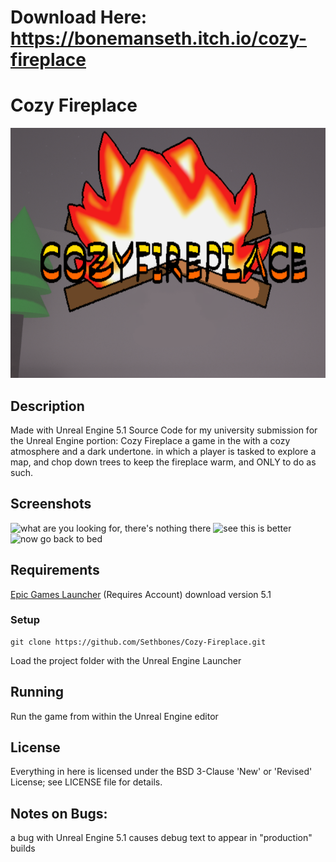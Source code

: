 # Download Here: https://bonemanseth.itch.io/cozy-fireplace
Cozy Fireplace
=====
![CozyLogo](https://raw.githubusercontent.com/Sethbones/Cozy-Fireplace/refs/heads/main/Cozy%20Logo.png)
## Description
Made with Unreal Engine 5.1
Source Code for my university submission for the Unreal Engine portion: Cozy Fireplace
a game in the with a cozy atmosphere and a dark undertone.
in which a player is tasked to explore a map, and chop down trees to keep the fireplace warm, and ONLY to do as such.

## Screenshots
![what are you looking for, there's nothing there](https://img.itch.zone/aW1hZ2UvMjM1MjM4Ny8xMzkzNDc0Ni5wbmc=/original/GR6OSN.png)
![see this is better](https://img.itch.zone/aW1hZ2UvMjM1MjM4Ny8xMzkzNDc0Ny5wbmc=/original/DFiIoN.png)
![now go back to bed](https://img.itch.zone/aW1hZ2UvMjM1MjM4Ny8xMzkzNDc0OC5wbmc=/original/LeHJGn.png)
## Requirements
[Epic Games Launcher](https://store.epicgames.com/en-US/download) (Requires Account)
download version 5.1
### Setup
```
git clone https://github.com/Sethbones/Cozy-Fireplace.git
```
Load the project folder with the Unreal Engine Launcher

## Running
Run the game from within the Unreal Engine editor

## License
Everything in here is licensed under the BSD 3-Clause 'New' or 'Revised' License; see LICENSE file for details.

## Notes on Bugs:
a bug with Unreal Engine 5.1 causes debug text to appear in "production" builds
